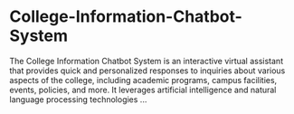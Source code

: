 # College-Information-Chatbot-System
The College Information Chatbot System is an interactive virtual assistant that provides quick and personalized responses to inquiries about various aspects of the college, including academic programs, campus facilities, events, policies, and more. It leverages artificial intelligence and natural language processing technologies ...
